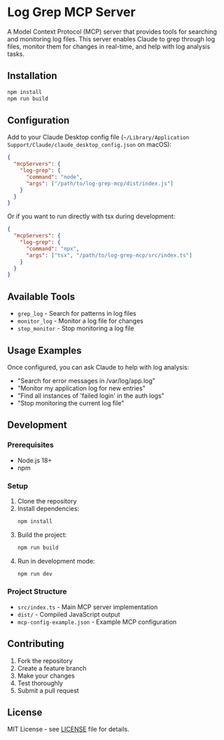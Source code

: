 # Log Grep MCP Server

A Model Context Protocol (MCP) server that provides tools for searching and monitoring log files. This server enables Claude to grep through log files, monitor them for changes in real-time, and help with log analysis tasks.

## Installation

```bash
npm install
npm run build
```

## Configuration

Add to your Claude Desktop config file (`~/Library/Application Support/Claude/claude_desktop_config.json` on macOS):

```json
{
  "mcpServers": {
    "log-grep": {
      "command": "node",
      "args": ["/path/to/log-grep-mcp/dist/index.js"]
    }
  }
}
```

Or if you want to run directly with tsx during development:

```json
{
  "mcpServers": {
    "log-grep": {
      "command": "npx",
      "args": ["tsx", "/path/to/log-grep-mcp/src/index.ts"]
    }
  }
}
```

## Available Tools

- `grep_log` - Search for patterns in log files
- `monitor_log` - Monitor a log file for changes
- `stop_monitor` - Stop monitoring a log file

## Usage Examples

Once configured, you can ask Claude to help with log analysis:

- "Search for error messages in /var/log/app.log"
- "Monitor my application log for new entries"
- "Find all instances of 'failed login' in the auth logs"
- "Stop monitoring the current log file"

## Development

### Prerequisites

- Node.js 18+ 
- npm

### Setup

1. Clone the repository
2. Install dependencies:
   ```bash
   npm install
   ```
3. Build the project:
   ```bash
   npm run build
   ```
4. Run in development mode:
   ```bash
   npm run dev
   ```

### Project Structure

- `src/index.ts` - Main MCP server implementation
- `dist/` - Compiled JavaScript output
- `mcp-config-example.json` - Example MCP configuration

## Contributing

1. Fork the repository
2. Create a feature branch
3. Make your changes
4. Test thoroughly
5. Submit a pull request

## License

MIT License - see [LICENSE](LICENSE) file for details.